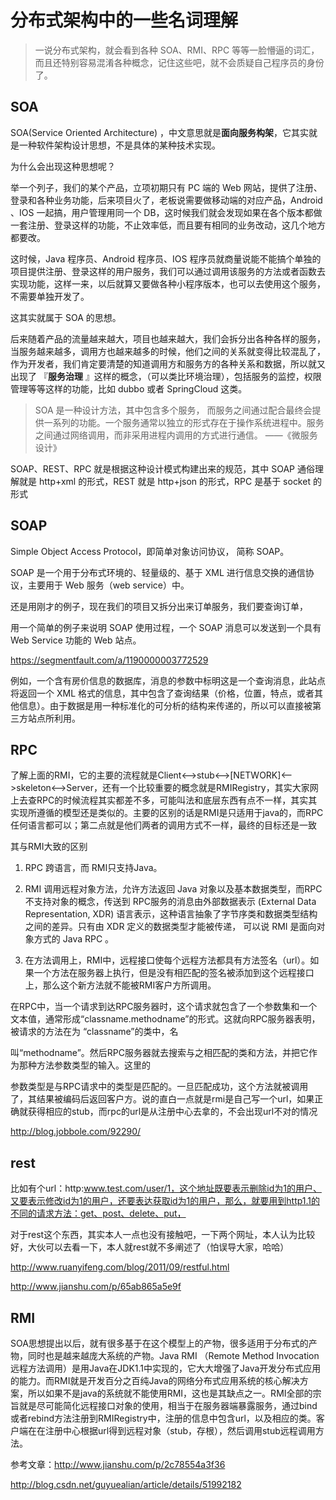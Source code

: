 # 分布式架构中的一些名词理解

> 一说分布式架构，就会看到各种 SOA、RMI、RPC 等等一脸懵逼的词汇，而且还特别容易混淆各种概念，记住这些吧，就不会质疑自己程序员的身份了。

## SOA

SOA(Service Oriented Architecture) ，中文意思就是**面向服务构架**，它其实就是一种软件架构设计思想，不是具体的某种技术实现。

为什么会出现这种思想呢？

举一个列子，我们的某个产品，立项初期只有 PC 端的 Web 网站，提供了注册、登录和各种业务功能，后来项目火了，老板说需要做移动端的对应产品，Android 、IOS 一起搞，用户管理用同一个 DB，这时候我们就会发现如果在各个版本都做一套注册、登录这样的功能，不止效率低，而且要有相同的业务改动，这几个地方都要改。

这时候，Java 程序员、Android 程序员、IOS 程序员就商量说能不能搞个单独的项目提供注册、登录这样的用户服务，我们可以通过调用该服务的方法或者函数去实现功能，这样一来，以后就算又要做各种小程序版本，也可以去使用这个服务，不需要单独开发了。

这其实就属于 SOA 的思想。

后来随着产品的流量越来越大，项目也越来越大，我们会拆分出各种各样的服务，当服务越来越多，调用方也越来越多的时候，他们之间的关系就变得比较混乱了，作为开发者，我们肯定要清楚的知道调用方和服务方的各种关系和数据，所以就又出现了 『**服务治理** 』这样的概念，（可以类比环境治理），包括服务的监控，权限管理等等这样的功能，比如  dubbo 或者 SpringCloud 这类。



> SOA 是一种设计方法，其中包含多个服务， 而服务之间通过配合最终会提供一系列的功能。一个服务通常以独立的形式存在于操作系统进程中。服务之间通过网络调用，而非采用进程内调用的方式进行通信。   ——《微服务设计》



SOAP、REST、RPC 就是根据这种设计模式构建出来的规范，其中 SOAP 通俗理解就是 http+xml 的形式，REST 就是 http+json 的形式，RPC 是基于 socket 的形式



## SOAP

Simple Object Access Protocol，即简单对象访问协议， 简称 SOAP。

SOAP 是一个用于分布式环境的、轻量级的、基于 XML 进行信息交换的通信协议，主要用于 Web 服务（web service）中。

还是用刚才的例子，现在我们的项目又拆分出来订单服务，我们要查询订单，

用一个简单的例子来说明 SOAP 使用过程，一个 SOAP 消息可以发送到一个具有 Web Service 功能的 Web 站点。

https://segmentfault.com/a/1190000003772529

例如，一个含有房价信息的数据库，消息的参数中标明这是一个查询消息，此站点将返回一个 XML 格式的信息，其中包含了查询结果（价格，位置，特点，或者其他信息）。由于数据是用一种标准化的可分析的结构来传递的，所以可以直接被第三方站点所利用。



## RPC

了解上面的RMI，它的主要的流程就是Client<-->stub<-->[NETWORK]<-->skeleton<-->Server，还有一个比较重要的概念就是RMIRegistry，其实大家网上去查RPC的时候流程其实都差不多，可能叫法和底层东西有点不一样，其实其实现所遵循的模型还是类似的。主要的区别的话是RMI是只适用于java的，而RPC任何语言都可以；第二点就是他们两者的调用方式不一样，最终的目标还是一致



其与RMI大致的区别

1. RPC 跨语言，而 RMI只支持Java。

2. RMI 调用远程对象方法，允许方法返回 Java 对象以及基本数据类型，而RPC 不支持对象的概念，传送到 RPC服务的消息由外部数据表示 (External Data Representation, XDR) 语言表示，这种语言抽象了字节序类和数据类型结构之间的差异。只有由 XDR 定义的数据类型才能被传递， 可以说 RMI 是面向对象方式的 Java RPC 。

3. 在方法调用上，RMI中，远程接口使每个远程方法都具有方法签名（url）。如果一个方法在服务器上执行，但是没有相匹配的签名被添加到这个远程接口上，那么这个新方法就不能被RMI客户方所调用。

在RPC中，当一个请求到达RPC服务器时，这个请求就包含了一个参数集和一个文本值，通常形成“classname.methodname”的形式。这就向RPC服务器表明，被请求的方法在为 “classname”的类中，名

叫“methodname”。然后RPC服务器就去搜索与之相匹配的类和方法，并把它作为那种方法参数类型的输入。这里的

参数类型是与RPC请求中的类型是匹配的。一旦匹配成功，这个方法就被调用了，其结果被编码后返回客户方。说的直白一点就是rmi是自己写一个url，如果正确就获得相应的stub，而rpc的url是从注册中心去拿的，不会出现url不对的情况

http://blog.jobbole.com/92290/



## rest

比如有个url：http:www.test.com/user/1，这个地址既要表示删除id为1的用户、又要表示修改id为1的用户，还要表达获取id为1的用户，那么，就要用到http1.1的不同的请求方法：get、post、delete、put，

对于rest这个东西，其实本人一点也没有接触吧，一下两个网址，本人认为比较好，大伙可以去看一下，本人就rest就不多阐述了（怕误导大家，哈哈）

http://www.ruanyifeng.com/blog/2011/09/restful.html

http://www.jianshu.com/p/65ab865a5e9f



## RMI

SOA思想提出以后，就有很多基于在这个模型上的产物，很多适用于分布式的产物，同时也是越来越庞大系统的产物。Java RMI （Remote Method Invocation 远程方法调用）是用Java在JDK1.1中实现的，它大大增强了Java开发分布式应用的能力。而RMI就是开发百分之百纯Java的网络分布式应用系统的核心解决方案，所以如果不是java的系统就不能使用RMI，这也是其缺点之一。RMI全部的宗旨就是尽可能简化远程接口对象的使用，相当于在服务器端暴露服务，通过bind或者rebind方法注册到RMIRegistry中，注册的信息中包含url，以及相应的类。客户端在在注册中心根据url得到远程对象（stub，存根），然后调用stub远程调用方法。



参考文章：http://www.jianshu.com/p/2c78554a3f36

http://blog.csdn.net/guyuealian/article/details/51992182